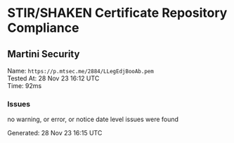 # STIR/SHAKEN Certificate Repository Compliance

## Martini Security

Name: `https://p.mtsec.me/2884/LLegEdjBooAb.pem`\
Tested At: 28 Nov 23 16:12 UTC\
Time: 92ms

### Issues

no warning, or error, or notice date level issues were found

Generated: 28 Nov 23 16:15 UTC